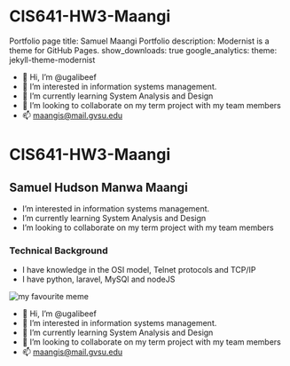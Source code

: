 # CIS641-HW3-Maangi
Portfolio page
title: Samuel Maangi Portfolio
description: Modernist is a theme for GitHub Pages.
show_downloads: true
google_analytics:
theme: jekyll-theme-modernist

- 👋 Hi, I’m @ugalibeef
- 👀 I’m interested in information systems management.
- 🌱 I’m currently learning System Analysis and Design
- 💞️ I’m looking to collaborate on my term project with my team members
- 📫 maangis@mail.gvsu.edu


# CIS641-HW3-Maangi
## Samuel Hudson Manwa Maangi
- I’m interested in information systems management.
- I’m currently learning System Analysis and Design
- I’m looking to collaborate on my term project with my team members

### Technical Background
- I have knowledge in the OSI model, Telnet protocols and TCP/IP
- I have python, laravel, MySQl and nodeJS

![my favourite meme](https://memegenerator.net/img/instances/400x/54143537.jpg)

- 👋 Hi, I’m @ugalibeef
- 👀 I’m interested in information systems management.
- 🌱 I’m currently learning System Analysis and Design
- 💞️ I’m looking to collaborate on my term project with my team members
- 📫 maangis@mail.gvsu.edu


